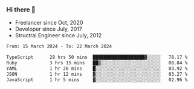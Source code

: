 ### Hi there 👋

- Freelancer since Oct, 2020
- Developer since July, 2017
- Structral Engineer since July, 2012

<!--START_SECTION:waka-->

```txt
From: 15 March 2024 - To: 22 March 2024

TypeScript      28 hrs 50 mins  ███████████████████▓░░░░░   78.17 %
Ruby            3 hrs 15 mins   ██▒░░░░░░░░░░░░░░░░░░░░░░   08.84 %
YAML            1 hr 26 mins    █░░░░░░░░░░░░░░░░░░░░░░░░   03.92 %
JSON            1 hr 12 mins    ▓░░░░░░░░░░░░░░░░░░░░░░░░   03.27 %
JavaScript      1 hr 5 mins     ▓░░░░░░░░░░░░░░░░░░░░░░░░   02.96 %
```

<!--END_SECTION:waka-->
